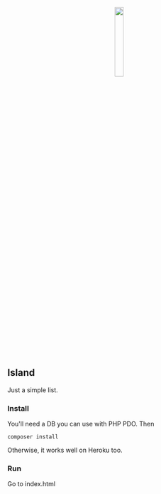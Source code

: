 <p align="center">
<img src="https://i.imgur.com/Uby6fkQ.png" width="20%"/>
</p>

## Island 

Just a simple list.

### Install

You'll need a DB you can use with PHP PDO. Then
```
composer install
```
Otherwise, it works well on Heroku too.

### Run
Go to index.html
